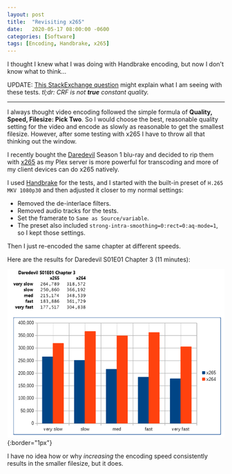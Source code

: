 ```yaml
---
layout: post
title:  "Revisiting x265"
date:   2020-05-17 08:00:00 -0600
categories: [Software]
tags: [Encoding, Handbrake, x265]
---
```


I thought I knew what I was doing with Handbrake encoding, but now I don't know what to think...

UPDATE: [This StackExchange question](https://superuser.com/questions/1556953/why-does-preset-veryfast-in-ffmpeg-generate-the-most-compressed-file-compared) might explain what I am seeing with these tests. *tl;dr: CRF is not **true** constant quality.*

---

I always thought video encoding followed the simple formula of **Quality, Speed, Filesize: Pick Two**. So I would choose the best, reasonable quality setting for the video and encode as slowly as reasonable to get the smallest filesize. However, after some testing with x265 I have to throw all that thinking out the window.

I recently bought the [Daredevil](https://www.imdb.com/title/tt3322312/) Season 1 blu-ray and decided to rip them with [x265](https://infogalactic.com/info/High_Efficiency_Video_Coding) as my Plex server is more powerful for transcoding and more of my client devices can do x265 natively.

I used [Handbrake](https://handbrake.fr) for the tests, and I started with the built-in preset of `H.265 MKV 1080p30` and then adjusted it closer to my normal settings:

* Removed the de-interlace filters.
* Removed audio tracks for the tests.
* Set the framerate to `Same as Source/variable`.
* The preset also included `strong-intra-smoothing=0:rect=0:aq-mode=1`, so I kept those settings.

Then I just re-encoded the same chapter at different speeds.

Here are the results for Daredevil S01E01 Chapter 3 (11 minutes):

![x265 testing results](/assets/2020/05/revisiting-x265.png){:border="1px"}

I have no idea how or why *increasing* the encoding speed consistently results in the smaller filesize, but it does.

